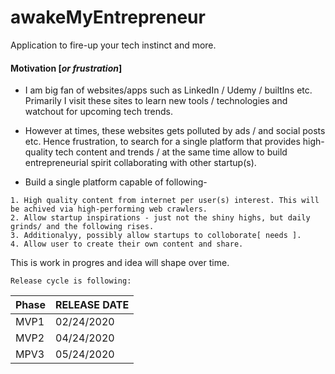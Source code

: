 # awakeMyEntrepreneur
Application to fire-up your tech instinct and more.

#### Motivation [<i>or frustration</i>]

* I am big fan of websites/apps such as LinkedIn / Udemy / builtIns etc. Primarily I visit these sites to learn new tools / technologies and watchout for upcoming tech trends.
* However at times, these websites gets polluted by ads / and social posts etc. Hence frustration, to search for a single platform that provides high-quality tech content and trends / at the same time allow to build entrepreneurial spirit collaborating with other startup(s).

* Build a single platform capable of following-
```
1. High quality content from internet per user(s) interest. This will be achived via high-performing web crawlers.
2. Allow startup inspirations - just not the shiny highs, but daily grinds/ and the following rises.
3. Additionalyy, possibly allow startups to colloborate[ needs ].
4. Allow user to create their own content and share.
```
This is work in progres and idea will shape over time. 

```
Release cycle is following:
```
| Phase  |RELEASE DATE|
| ------ |----------- |
| MVP1 | 02/24/2020  |
| MVP2 | 04/24/2020  |
| MPV3 | 05/24/2020  |
